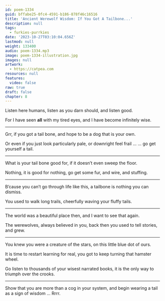 ```yaml
---
id: poem-1334
guid: bffabe25-0fc4-4591-b186-878f46c16516
title: 'Ancient Werewolf Wisdom: If You Got A Tailbone...'
description: null
tags:
  - furkies-purrkies
date: '2023-10-27T03:10:04.656Z'
lastmod: null
weight: 133400
audio: poem-1334.mp3
image: poem-1334-illustration.jpg
images: null
artwork:
  - https://catpea.com
resources: null
features:
  video: false
raw: true
draft: false
chapter: 8
---
```


Listen here humans, listen as you darn should,
and listen good.

For I have seen __all__ with my tired eyes,
and I have become infinitely wise.

---

Grr, if you got a tail bone,
and hope to be a dog that is your own.

Or even if you just look particularly pale,
or downright feel frail … ... go get yourself a tail.

---

What is your tail bone good for,
if it doesn’t even sweep the floor.

Nothing, it is good for nothing,
go get some fur, and wire, and stuffing.

---

B’cause you can’t go through life like this,
a tailbone is nothing you can dismiss.

You used to walk long trails,
cheerfully waving your fluffy tails.

---

The world was a beautiful place then,
and I want to see that again.

The werewolves, always believed in you,
back then you used to tell stories, and grew.

---

You knew you were a creature of the stars,
on this little blue dot of ours.

It is time to restart learning for real,
you got to keep turning that hamster wheel.

Go listen to thousands of your wisest narrated books,
it is the only way to triumph over the crooks.

---

Show that you are more than a cog in your system,
and begin wearing a tail as a sign of wisdom … Rrrr.
